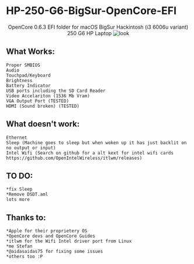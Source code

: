 # HP-250-G6-BigSur-OpenCore-EFI


<p align="center">
 OpenCore 0.6.3 EFI folder for macOS BigSur Hackintosh (i3 6006u variant) 250 G6 HP Laptop
<img src="https://i.imgur.com/C5WJG3W.png" alt="look">
</p>

## What Works:
```
Proper SMBIOS
Audio
Touchpad/Keyboard
Brightness
Battery Indicator
USB ports including the SD Card Reader
Video Accelariton (1536 Mb Vram)
VGA Output Port (TESTED)
HDMI (Sound broken) (TESTED)

```
## What doesn't work:
```
Ethernet
Sleep (Machine goes to sleep but when woken up it has just backlit on no output or input)
Intel Wifi (Search on github for a alt kext for intel wifi cards https://github.com/OpenIntelWireless/itlwm/releases)

```

## TO DO:
```
*fix Sleep
*Remove DSDT.aml
lots more 
```

## Thanks to:
```
*Apple for their proprietery OS
*OpenCore devs and OpenCore Guides
*itlwm for the Wifi Intel driver port from Linux
*me Stefan
*@aidasaidas75 for fixing some issues
*others too :P
```
